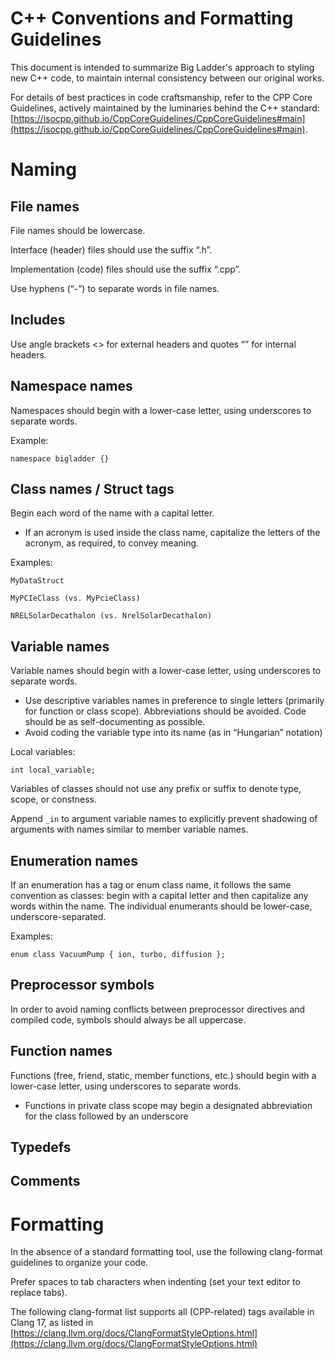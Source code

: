 # C++ Conventions and Formatting Guidelines

This document is intended to summarize Big Ladder's approach to styling new C++ code, to maintain internal consistency between our original works. 

For details of best practices in code craftsmanship, refer to the CPP Core Guidelines, actively maintained by the luminaries behind the C++ standard: [https://isocpp.github.io/CppCoreGuidelines/CppCoreGuidelines#main](https://isocpp.github.io/CppCoreGuidelines/CppCoreGuidelines#main).


# Naming 


## File names

File names should be lowercase.

Interface (header) files should use the suffix “.h”.

Implementation (code) files should use the suffix “.cpp”.

Use hyphens (“-”) to separate words in file names.


## Includes

Use angle brackets &lt;> for external headers and quotes “” for internal headers.


## Namespace names

Namespaces should begin with a lower-case letter, using underscores to separate words.

Example:

    namespace bigladder {}


## Class names / Struct tags

Begin each word of the name with a capital letter. 

* If an acronym is used inside the class name, capitalize the letters of the acronym, as required, to convey meaning.

Examples:

```
MyDataStruct

MyPCIeClass (vs. MyPcieClass)

NRELSolarDecathalon (vs. NrelSolarDecathalon)
```

## Variable names

Variable names should begin with a lower-case letter, using underscores to separate words. 

* Use descriptive variables names in preference to single letters (primarily for function or class scope). Abbreviations should be avoided. Code should be as self-documenting as possible.
* Avoid coding the variable type into its name (as in “Hungarian” notation)

Local variables:

    int local_variable;

Variables of classes should not use any prefix or suffix to denote type, scope, or constness.

Append  `_in` to argument variable names to explicitly prevent shadowing of arguments with names similar to member variable names.


## Enumeration names

If an enumeration has a tag or enum class name, it follows the same convention as classes: begin with a capital letter and then capitalize any words within the name. The individual enumerants should be lower-case, underscore-separated.

Examples:

	enum class VacuumPump { ion, turbo, diffusion };

## Preprocessor symbols

In order to avoid naming conflicts between preprocessor directives and compiled code, symbols should always be all uppercase.

## Function names

Functions (free, friend, static, member functions, etc.) should begin with a lower-case letter, using underscores to separate words. 

* Functions in private class scope may begin a designated abbreviation for the class followed by an underscore


## Typedefs


## Comments


# Formatting

In the absence of a standard formatting tool, use the following clang-format guidelines to organize your code.

Prefer spaces to tab characters when indenting (set your text editor to replace tabs).

The following clang-format list supports all (CPP-related) tags available in Clang 17, as listed in [https://clang.llvm.org/docs/ClangFormatStyleOptions.html](https://clang.llvm.org/docs/ClangFormatStyleOptions.html)

